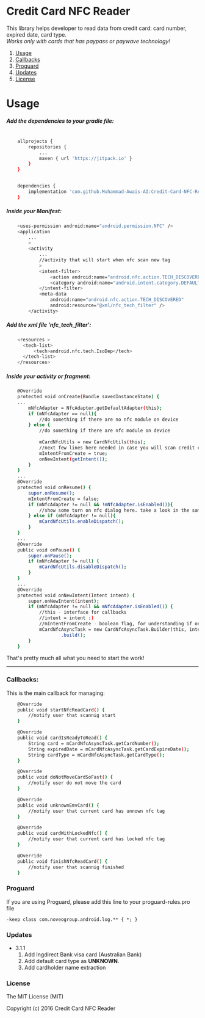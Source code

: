 # Credit Card NFC Reader

This library helps developer to read data from credit card: card number, expired date, card type.<br>
<i>Works only with cards that has paypass or paywave technology!</i>

1. [Usage](#usage)
2. [Callbacks](#callbacks)
3. [Proguard](#proguard)
4. [Updates](#updates)
5. [License](#license)


# Usage
##### Add the dependencies to your gradle file:
```sh
	
    allprojects {
		repositories {
			...
			maven { url 'https://jitpack.io' }
		}
	}


    dependencies {
        implementation 'com.github.Muhammad-Awais-AI:Credit-Card-NFC-Reader:3.1.1'
    }
```

##### Inside your Manifest:
```sh
    <uses-permission android:name="android.permission.NFC" />
    <application
        ...
        >
        <activity
            ...
            //activity that will start when nfc scan new tag
            >
            <intent-filter>
                <action android:name="android.nfc.action.TECH_DISCOVERED" />
                <category android:name="android.intent.category.DEFAULT" />
            </intent-filter>
            <meta-data
                android:name="android.nfc.action.TECH_DISCOVERED"
                android:resource="@xml/nfc_tech_filter" />
        </activity>
```
##### Add the xml file 'nfc_tech_filter':
```sh
    <resources >
      <tech-list>
          <tech>android.nfc.tech.IsoDep</tech>
      </tech-list>
    </resources>
```

##### Inside your activity or fragment:
```sh
    @Override
    protected void onCreate(Bundle savedInstanceState) {
    ...
        mNfcAdapter = NfcAdapter.getDefaultAdapter(this);
        if (mNfcAdapter == null){
            //do something if there are no nfc module on device
        } else {
            //do something if there are nfc module on device
            
            mCardNfcUtils = new CardNfcUtils(this);
            //next few lines here needed in case you will scan credit card when app is closed
            mIntentFromCreate = true;
            onNewIntent(getIntent());
        }
    }
    ...
    @Override
    protected void onResume() {
        super.onResume();
        mIntentFromCreate = false;
        if (mNfcAdapter != null && !mNfcAdapter.isEnabled()){
            //show some turn on nfc dialog here. take a look in the samle ;-)
        } else if (mNfcAdapter != null){
            mCardNfcUtils.enableDispatch();
        }
    }
    ...
    @Override
    public void onPause() {
        super.onPause();
        if (mNfcAdapter != null) {
            mCardNfcUtils.disableDispatch();
        }
    }
    ...
    @Override
    protected void onNewIntent(Intent intent) {
        super.onNewIntent(intent);
        if (mNfcAdapter != null && mNfcAdapter.isEnabled()) {
            //this - interface for callbacks
            //intent = intent :)
            //mIntentFromCreate - boolean flag, for understanding if onNewIntent() was called from onCreate or not
            mCardNfcAsyncTask = new CardNfcAsyncTask.Builder(this, intent, mIntentFromCreate)
                    .build();
        }
    }
```
That's pretty much all what you need to start the work!

---

### Callbacks:

This is the main callback for managing:
 
```sh
    @Override
    public void startNfcReadCard() {
        //notify user that scannig start
    }

    @Override
    public void cardIsReadyToRead() {
        String card = mCardNfcAsyncTask.getCardNumber();
        String expiredDate = mCardNfcAsyncTask.getCardExpireDate();
        String cardType = mCardNfcAsyncTask.getCardType();
    }

    @Override
    public void doNotMoveCardSoFast() {
        //notify user do not move the card
    }

    @Override
    public void unknownEmvCard() {
        //notify user that current card has unnown nfc tag
    }

    @Override
    public void cardWithLockedNfc() {
        //notify user that current card has locked nfc tag
    }

    @Override
    public void finishNfcReadCard() {
        //notify user that scannig finished
    }
```

### Proguard
If you are using Proguard, please add this line to your proguard-rules.pro file
```
-keep class com.noveogroup.android.log.** { *; }
```

### Updates
* 3.1.1
    1. Add Ingdirect Bank visa card (Australian Bank)
    2. Add default card type as <b>UNKNOWN</b>.
    3. Add cardholder name extraction  

### License
The MIT License (MIT)

Copyright (c) 2016 Credit Card NFC Reader

